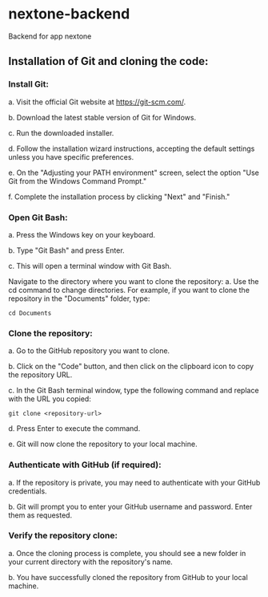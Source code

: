 # nextone-backend
Backend for app nextone

## Installation of Git and cloning the code:
### Install Git:
a. Visit the official Git website at https://git-scm.com/.

b. Download the latest stable version of Git for Windows.

c. Run the downloaded installer.

d. Follow the installation wizard instructions, accepting the default settings unless you have specific preferences.

e. On the "Adjusting your PATH environment" screen, select the option "Use Git from the Windows Command Prompt."

f. Complete the installation process by clicking "Next" and "Finish."


### Open Git Bash:
a. Press the Windows key on your keyboard.

b. Type "Git Bash" and press Enter.

c. This will open a terminal window with Git Bash.


Navigate to the directory where you want to clone the repository:
a. Use the cd command to change directories. For example, if you want to clone the repository in the "Documents" folder, type:

```
cd Documents
```
### Clone the repository:

a. Go to the GitHub repository you want to clone.

b. Click on the "Code" button, and then click on the clipboard icon to copy the repository URL.

c. In the Git Bash terminal window, type the following command and replace <repository-url> with the URL you copied:

```
git clone <repository-url>
```

d. Press Enter to execute the command.

e. Git will now clone the repository to your local machine.


### Authenticate with GitHub (if required):

a. If the repository is private, you may need to authenticate with your GitHub credentials.

b. Git will prompt you to enter your GitHub username and password. Enter them as requested.


### Verify the repository clone:
a. Once the cloning process is complete, you should see a new folder in your current directory with the repository's name.

b. You have successfully cloned the repository from GitHub to your local machine.


